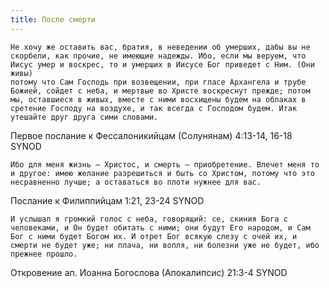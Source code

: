 ```yaml
---
title: После смерти
---
```


```
Не хочу же оставить вас, братия, в неведении об умерших, дабы вы не скорбели, как прочие, не имеющие надежды. Ибо, если мы веруем, что Иисус умер и воскрес, то и умерших в Иисусе Бог приведет с Ним. (Они живы)
потому что Сам Господь при возвещении, при гласе Архангела и трубе Божией, сойдет с неба, и мертвые во Христе воскреснут прежде; потом мы, оставшиеся в живых, вместе с ними восхищены будем на облаках в сретение Господу на воздухе, и так всегда с Господом будем. Итак утешайте друг друга сими словами.
```
Первое послание к Фессалоникийцам (Солунянам) 4:13‭-‬14‭, ‬16‭-‬18 SYNOD

```
Ибо для меня жизнь — Христос, и смерть — приобретение. Влечет меня то и другое: имею желание разрешиться и быть со Христом, потому что это несравненно лучше; а оставаться во плоти нужнее для вас.
```
Послание к Филиппийцам 1:21‭, ‬23‭-‬24 SYNOD

```
И услышал я громкий голос с неба, говорящий: се, скиния Бога с человеками, и Он будет обитать с ними; они будут Его народом, и Сам Бог с ними будет Богом их. И отрет Бог всякую слезу с очей их, и смерти не будет уже; ни плача, ни вопля, ни болезни уже не будет, ибо прежнее прошло.
```
Откровение ап. Иоанна Богослова (Апокалипсис) 21:3‭-‬4 SYNOD

